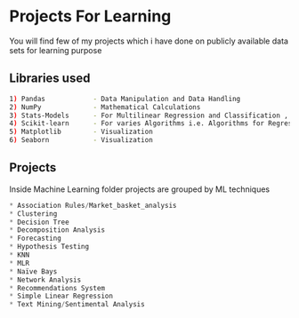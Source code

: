 # Projects For Learning

You will find few of my projects which i have done on publicly available data sets for learning purpose 

## Libraries used 


```bash
1) Pandas            - Data Manipulation and Data Handling
2) NumPy             - Mathematical Calculations
3) Stats-Models      - For Multilinear Regression and Classification , Forecasting
4) Scikit-learn      - For varies Algorithms i.e. Algorithms for Regression, Classification, Clustering, NLP
5) Matplotlib        - Visualization
6) Seaborn           - Visualization
```

## Projects
Inside Machine Learning folder projects are grouped by ML techniques

```python
* Association Rules/Market_basket_analysis
* Clustering
* Decision Tree
* Decomposition Analysis
* Forecasting
* Hypothesis Testing
* KNN
* MLR
* Naïve Bays
* Network Analysis
* Recommendations System
* Simple Linear Regression
* Text Mining/Sentimental Analysis 
```
